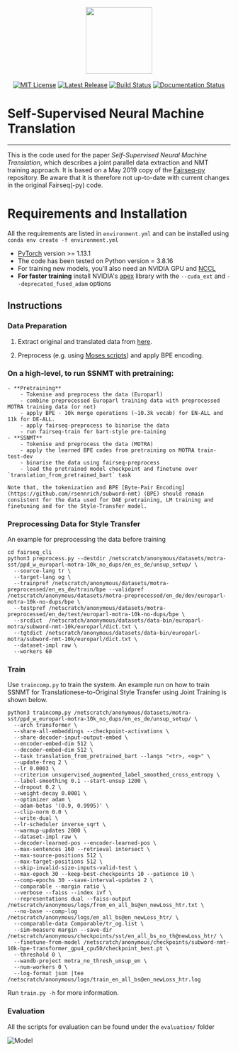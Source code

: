 <p align="center">
  <img src="fairseq_logo.png" width="150">
  <br />
  <br />
  <a href="https://github.com/pytorch/fairseq/blob/master/LICENSE"><img alt="MIT License" src="https://img.shields.io/badge/license-MIT-blue.svg" /></a>
  <a href="https://github.com/pytorch/fairseq/releases"><img alt="Latest Release" src="https://img.shields.io/github/release/pytorch/fairseq.svg" /></a>
  <a href="https://github.com/pytorch/fairseq/actions?query=workflow:build"><img alt="Build Status" src="https://github.com/pytorch/fairseq/workflows/build/badge.svg" /></a>
  <a href="https://fairseq.readthedocs.io/en/latest/?badge=latest"><img alt="Documentation Status" src="https://readthedocs.org/projects/fairseq/badge/?version=latest" /></a>
</p>

# Self-Supervised Neural Machine Translation
--------------------------------------------------------------------------------
This is the code used for the paper *Self-Supervised Neural Machine Translation*, which describes a joint parallel data extraction and NMT training approach. It is based on a May 2019 copy of the [Fairseq-py](https://github.com/pytorch/fairseq) repository. Be aware that it is therefore not up-to-date with current changes in the original Fairseq(-py) code.

# Requirements and Installation

All the requirements are listed in `environment.yml` and can be installed using `conda env create -f environment.yml`

* [PyTorch](http://pytorch.org/) version >= 1.13.1
* The code has been tested on Python version = 3.8.16
* For training new models, you'll also need an NVIDIA GPU and [NCCL](https://github.com/NVIDIA/nccl)
* **For faster training** install NVIDIA's [apex](https://github.com/NVIDIA/apex) library with the `--cuda_ext` and `--deprecated_fused_adam` options


## Instructions

### Data Preparation

1. Extract original and translated data from [here](https://zenodo.org/record/5596238#.Y2ObSezMJEJ). 

2. Preprocess (e.g. using [Moses scripts](https://github.com/moses-smt/mosesdecoder/tree/master/scripts)) and apply BPE encoding.

### On a high-level, to run SSNMT with pretraining:
    - **Pretraining**
        - Tokenise and preprocess the data (Europarl)
        - combine preprocessed Europarl training data with preprocessed MOTRA training data (or not)
        - apply BPE - 10k merge operations (~10.3k vocab) for EN-ALL and 11k for DE-ALL. 
        - apply fairseq-preprocess to binarise the data
        - run fairseq-train for bart-style pre-taining
    - **SSNMT**
        - Tokenise and preprocess the data (MOTRA)
        - apply the learned BPE codes from pretraining on MOTRA train-test-dev
        - binarise the data using fairseq-preprocess
        - load the pretrained model checkpoint and finetune over `translation_from_pretrained_bart` task 

    Note that, the tokenization and BPE [Byte-Pair Encoding](https://github.com/rsennrich/subword-nmt) (BPE) should remain consistent for the data used for DAE pretraining, LM training and finetuning and for the Style-Transfer model. 

### Preprocessing Data for Style Transfer
An example for preprocessing the data before training
```
cd fairseq_cli
python3 preprocess.py --destdir /netscratch/anonymous/datasets/motra-sst/ppd_w_europarl-motra-10k_no_dups/en_es_de/unsup_setup/ \
  --source-lang tr \
  --target-lang og \
  --trainpref /netscratch/anonymous/datasets/motra-preprocessed/en_es_de/train/bpe --validpref /netscratch/anonymous/datasets/motra-preprocessed/en_de/dev/europarl-motra-10k-no-dups/bpe \
  --testpref /netscratch/anonymous/datasets/motra-preprocessed/en_de/test/europarl-motra-10k-no-dups/bpe \
  --srcdict  /netscratch/anonymous/datasets/data-bin/europarl-motra/subword-nmt-10k/europarl/dict.txt \
  --tgtdict /netscratch/anonymous/datasets/data-bin/europarl-motra/subword-nmt-10k/europarl/dict.txt \
  --dataset-impl raw \
  --workers 60
```
### Train
Use `traincomp.py` to train the system. An example run on how to train SSNMT for Translationese-to-Original Style Transfer using Joint Training is shown below.

```
python3 traincomp.py /netscratch/anonymous/datasets/motra-sst/ppd_w_europarl-motra-10k_no_dups/en_es_de/unsup_setup/ \
  --arch transformer \
  --share-all-embeddings --checkpoint-activations \
  --share-decoder-input-output-embed \
  --encoder-embed-dim 512 \
  --decoder-embed-dim 512 \
  --task translation_from_pretrained_bart --langs "<tr>, <og>" \
  --update-freq 2 \
  --lr 0.0003 \
  --criterion unsupervised_augmented_label_smoothed_cross_entropy \
  --label-smoothing 0.1 --start-unsup 1200 \
  --dropout 0.2 \
  --weight-decay 0.0001 \
  --optimizer adam \
  --adam-betas '(0.9, 0.9995)' \
  --clip-norm 0.0 \
  --write-dual \
  --lr-scheduler inverse_sqrt \
  --warmup-updates 2000 \
  --dataset-impl raw \
  --decoder-learned-pos --encoder-learned-pos \
  --max-sentences 160 --retrieval intersect \
  --max-source-positions 512 \
  --max-target-positions 512 \
  --skip-invalid-size-inputs-valid-test \
  --max-epoch 30 --keep-best-checkpoints 10 --patience 10 \
  --comp-epochs 30 --save-interval-updates 2 \
  --comparable --margin ratio \
  --verbose --faiss --index ivf \
  --representations dual --faiss-output /netscratch/anonymous/logs/from_en_all_bs@en_newLoss_htr.txt \
  --no-base --comp-log /netscratch/anonymous/logs/en_all_bs@en_newLoss_htr/ \
  --comparable-data Comparable/tr_og.list \
  --sim-measure margin --save-dir /netscratch/anonymous/checkpoints/sst/en_all_bs_no_th@newLoss_htr/ \
  --finetune-from-model /netscratch/anonymous/checkpoints/subword-nmt-10k-bpe-transformer_gpu4_cpu50/checkpoint_best.pt \
  --threshold 0 \
  --wandb-project motra_no_thresh_unsup_en \
  --num-workers 0 \
  --log-format json |tee /netscratch/anonymous/logs/train_en_all_bs@en_newLoss_htr.log

```

Run `train.py -h` for more information.

### Evaluation 

All the scripts for evaluation can be found under the `evaluation/` folder 
 
![Model](fairseq.gif)

